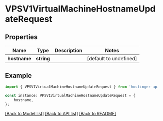 # VPSV1VirtualMachineHostnameUpdateRequest


## Properties

Name | Type | Description | Notes
------------ | ------------- | ------------- | -------------
**hostname** | **string** |  | [default to undefined]

## Example

```typescript
import { VPSV1VirtualMachineHostnameUpdateRequest } from 'hostinger-api-sdk';

const instance: VPSV1VirtualMachineHostnameUpdateRequest = {
    hostname,
};
```

[[Back to Model list]](../README.md#documentation-for-models) [[Back to API list]](../README.md#documentation-for-api-endpoints) [[Back to README]](../README.md)
